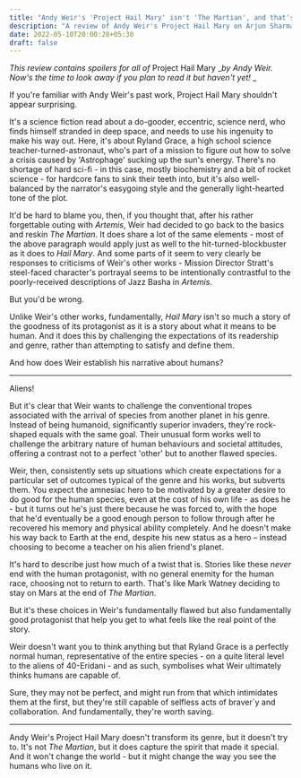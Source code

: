 ```yaml
---
title: "Andy Weir's 'Project Hail Mary' isn't 'The Martian', and that's a good thing"
description: "A review of Andy Weir's Project Hail Mary on Arjun Sharma's blog"
date: 2022-05-10T20:00:28+05:30
draft: false
---
```


_This review contains spoilers for all of_ Project Hail Mary __by Andy Weir. Now's the time to look away if you plan to read it but haven't yet!_ _

If you're familiar with Andy Weir's past work, Project Hail Mary shouldn't appear surprising.

It's a science fiction read about a do-gooder, eccentric, science nerd, who finds himself stranded in deep space, and needs to use his ingenuity to make his way out. Here, it's about Ryland Grace, a high school science teacher-turned-astronaut, who's part of a mission to figure out how to solve a crisis caused by 'Astrophage' sucking up the sun's energy. There's no shortage of hard sci-fi - in this case, mostly biochemistry and a bit of rocket science - for hardcore fans to sink their teeth into, but it's also well-balanced by the narrator's easygoing style and the generally light-hearted tone of the plot.

It'd be hard to blame you, then, if you thought that, after his rather forgettable outing with _Artemis_, Weir had decided to go back to the basics and reskin _The Martian_. It does share a lot of the same elements - most of the above paragraph would apply just as well to the hit-turned-blockbuster as it does to _Hail Mary_. And some parts of it seem to very clearly be responses to criticisms of Weir's other works - Mission Director Stratt's steel-faced character's portrayal seems to be intentionally contrastful to the poorly-received descriptions of Jazz Basha in _Artemis_.

But you'd be wrong.

Unlike Weir's other works, fundamentally, _Hail Mary_ isn't so much a story of the goodness of its protagonist as it is a story about what it means to be human. And it does this by challenging the expectations of its readership and genre, rather than attempting to satisfy and define them.

And how does Weir establish his narrative about humans?

----

Aliens!

But it's clear that Weir wants to challenge the conventional tropes associated with the arrival of species from another planet in his genre. Instead of being humanoid, significantly superior invaders, they're rock-shaped equals with the same goal. Their unusual form works well to challenge the arbitrary nature of human behaviours and societal attitudes, offering a contrast not to a perfect 'other' but to another flawed species.

Weir, then, consistently sets up situations which create expectations for a particular set of outcomes typical of the genre and his works, but subverts them. You expect the amnesiac hero to be motivated by a greater desire to do good for the human species, even at the cost of his own life - as does he - but it turns out he's just there because he was forced to, with the hope that he'd eventually be a good enough person to follow through after he recovered his memory and physical ability completely. And he doesn't make his way back to Earth at the end, despite his new status as a hero – instead choosing to become a teacher on his alien friend's planet.

It's hard to describe just how much of a twist that is. Stories like these _never_ end with the human protagonist, with no general enemity for the human race, choosing not to return to earth. That's like Mark Watney deciding to stay on Mars at the end of _The Martian_.

But it's these choices in Weir's fundamentally flawed but also fundamentally good protagonist that help you get to what feels like the real point of the story.

Weir doesn't want you to think anything but that Ryland Grace is a perfectly normal human, representative of the entire species - on a quite literal level to the aliens of 40-Eridani - and as such, symbolises what Weir ultimately thinks humans are capable of.

Sure, they may not be perfect, and might run from that which intimidates them at the first, but they're still capable of selfless acts of braver`y and collaboration. And fundamentally, they're worth saving.

-----

Andy Weir's Project Hail Mary doesn't transform its genre, but it doesn't try to. It's not _The Martian_, but it does capture the spirit that made it special. And it won't change the world - but it might change the way you see the humans who live on it.
